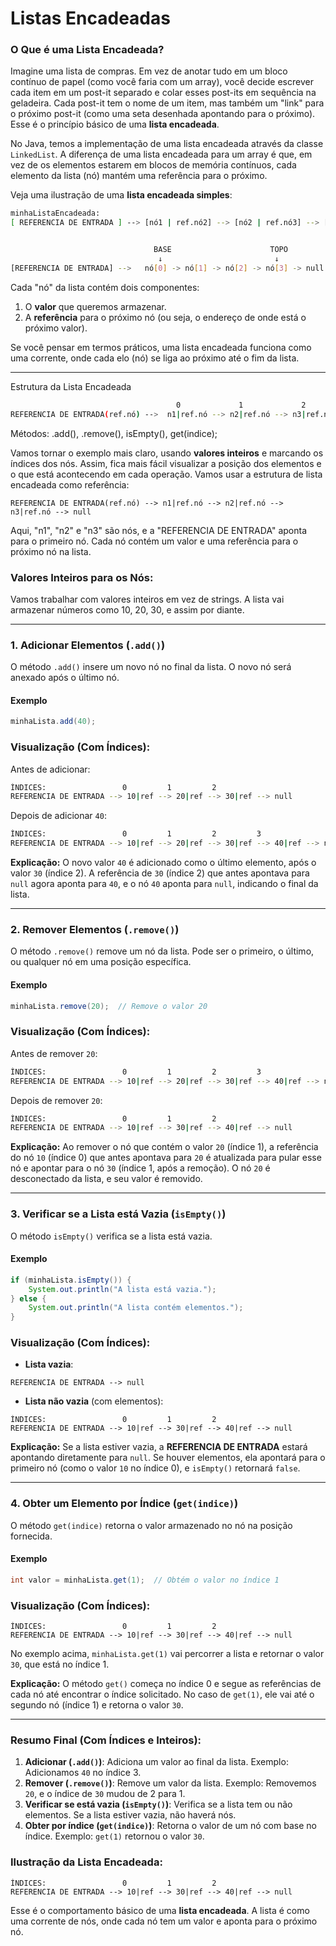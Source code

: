 # Listas Encadeadas

### **O Que é uma Lista Encadeada?**

Imagine uma lista de compras. Em vez de anotar tudo em um bloco contínuo de papel (como você faria com um array), você decide escrever cada item em um post-it separado e colar esses post-its em sequência na geladeira. Cada post-it tem o nome de um item, mas também um "link" para o próximo post-it (como uma seta desenhada apontando para o próximo). Esse é o princípio básico de uma **lista encadeada**.

No Java, temos a implementação de uma lista encadeada através da classe `LinkedList`. A diferença de uma lista encadeada para um array é que, em vez de os elementos estarem em blocos de memória contínuos, cada elemento da lista (nó) mantém uma referência para o próximo.

Veja uma ilustração de uma **lista encadeada simples**:

```bash
minhaListaEncadeada:
[ REFERENCIA DE ENTRADA ] --> [nó1 | ref.nó2] --> [nó2 | ref.nó3] --> [nó3 | null]


                                BASE                      TOPO
                                 ↓                         ↓
[REFERENCIA DE ENTRADA] -->   nó[0] -> nó[1] -> nó[2] -> nó[3] -> null

```

Cada "nó" da lista contém dois componentes:

1. O **valor** que queremos armazenar.
2. A **referência** para o próximo nó (ou seja, o endereço de onde está o próximo valor).

Se você pensar em termos práticos, uma lista encadeada funciona como uma corrente, onde cada elo (nó) se liga ao próximo até o fim da lista.

---

Estrutura da Lista Encadeada

```bash
                                     0             1             2              
REFERENCIA DE ENTRADA(ref.nó) -->  n1|ref.nó --> n2|ref.nó --> n3|ref.nó --> null 
```

Métodos:  .add(), .remove(), isEmpty(), get(indice);

Vamos tornar o exemplo mais claro, usando **valores inteiros** e marcando os índices dos nós. Assim, fica mais fácil visualizar a posição dos elementos e o que está acontecendo em cada operação. Vamos usar a estrutura de lista encadeada como referência:

```
REFERENCIA DE ENTRADA(ref.nó) --> n1|ref.nó --> n2|ref.nó --> n3|ref.nó --> null
```

Aqui, "n1", "n2" e "n3" são nós, e a "REFERENCIA DE ENTRADA" aponta para o primeiro nó. Cada nó contém um valor e uma referência para o próximo nó na lista.

### **Valores Inteiros para os Nós:**

Vamos trabalhar com valores inteiros em vez de strings. A lista vai armazenar números como 10, 20, 30, e assim por diante.

---

### **1. Adicionar Elementos (`.add()`)**

O método `.add()` insere um novo nó no final da lista. O novo nó será anexado após o último nó.

#### Exemplo

```java
minhaLista.add(40);
```

### **Visualização (Com Índices):**

Antes de adicionar:

```bash
ÍNDICES:                 0         1         2
REFERENCIA DE ENTRADA --> 10|ref --> 20|ref --> 30|ref --> null
```

Depois de adicionar `40`:

```bash
ÍNDICES:                 0         1         2         3
REFERENCIA DE ENTRADA --> 10|ref --> 20|ref --> 30|ref --> 40|ref --> null

```

**Explicação:** O novo valor `40` é adicionado como o último elemento, após o valor `30` (índice 2). A referência de `30` (índice 2) que antes apontava para `null` agora aponta para `40`, e o nó `40` aponta para `null`, indicando o final da lista.

---

### **2. Remover Elementos (`.remove()`)**

O método `.remove()` remove um nó da lista. Pode ser o primeiro, o último, ou qualquer nó em uma posição específica.

#### Exemplo

```java
minhaLista.remove(20);  // Remove o valor 20
```

### **Visualização (Com Índices):**

Antes de remover `20`:

```bash
ÍNDICES:                 0         1         2         3
REFERENCIA DE ENTRADA --> 10|ref --> 20|ref --> 30|ref --> 40|ref --> null
```

Depois de remover `20`:

```bash
ÍNDICES:                 0         1         2
REFERENCIA DE ENTRADA --> 10|ref --> 30|ref --> 40|ref --> null
```

**Explicação:** Ao remover o nó que contém o valor `20` (índice 1), a referência do nó `10` (índice 0) que antes apontava para `20` é atualizada para pular esse nó e apontar para o nó `30` (índice 1, após a remoção). O nó `20` é desconectado da lista, e seu valor é removido.

---

### **3. Verificar se a Lista está Vazia (`isEmpty()`)**

O método `isEmpty()` verifica se a lista está vazia.

#### Exemplo

```java
if (minhaLista.isEmpty()) {
    System.out.println("A lista está vazia.");
} else {
    System.out.println("A lista contém elementos.");
}
```

### **Visualização (Com Índices):**

- **Lista vazia**:

```
REFERENCIA DE ENTRADA --> null
```

- **Lista não vazia** (com elementos):

```
ÍNDICES:                 0         1         2
REFERENCIA DE ENTRADA --> 10|ref --> 30|ref --> 40|ref --> null
```

**Explicação:** Se a lista estiver vazia, a **REFERENCIA DE ENTRADA** estará apontando diretamente para `null`. Se houver elementos, ela apontará para o primeiro nó (como o valor `10` no índice 0), e `isEmpty()` retornará `false`.

---

### **4. Obter um Elemento por Índice (`get(indice)`)**

O método `get(indice)` retorna o valor armazenado no nó na posição fornecida.

#### Exemplo

```java
int valor = minhaLista.get(1);  // Obtém o valor no índice 1
```

### **Visualização (Com Índices):**

```
ÍNDICES:                 0         1         2
REFERENCIA DE ENTRADA --> 10|ref --> 30|ref --> 40|ref --> null
```

No exemplo acima, `minhaLista.get(1)` vai percorrer a lista e retornar o valor `30`, que está no índice 1.

**Explicação:** O método `get()` começa no índice 0 e segue as referências de cada nó até encontrar o índice solicitado. No caso de `get(1)`, ele vai até o segundo nó (índice 1) e retorna o valor `30`.

---

### **Resumo Final (Com Índices e Inteiros):**

1. **Adicionar (`.add()`)**: Adiciona um valor ao final da lista. Exemplo: Adicionamos `40` no índice 3.
2. **Remover (`.remove()`)**: Remove um valor da lista. Exemplo: Removemos `20`, e o índice de `30` mudou de 2 para 1.
3. **Verificar se está vazia (`isEmpty()`)**: Verifica se a lista tem ou não elementos. Se a lista estiver vazia, não haverá nós.
4. **Obter por índice (`get(indice)`)**: Retorna o valor de um nó com base no índice. Exemplo: `get(1)` retornou o valor `30`.

### **Ilustração da Lista Encadeada:**

```
ÍNDICES:                 0         1         2
REFERENCIA DE ENTRADA --> 10|ref --> 30|ref --> 40|ref --> null
```

Esse é o comportamento básico de uma **lista encadeada**. A lista é como uma corrente de nós, onde cada nó tem um valor e aponta para o próximo nó.
